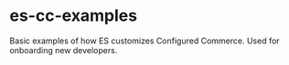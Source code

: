 # es-cc-examples
Basic examples of how ES customizes Configured Commerce. Used for onboarding new developers.
